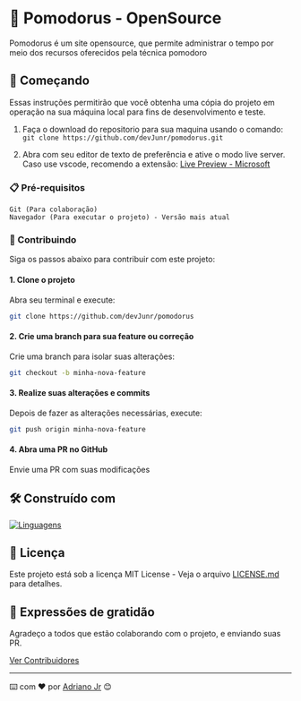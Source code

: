 # :apple: Pomodorus - OpenSource

Pomodorus é um site opensource, que permite administrar o tempo por meio dos recursos oferecidos pela técnica pomodoro

## :rocket: Começando

Essas instruções permitirão que você obtenha uma cópia do projeto em operação na sua máquina local para fins de desenvolvimento e teste.

1. Faça o download do repositorio para sua maquina usando o comando: 
`git clone https://github.com/devJunr/pomodorus.git`

2. Abra com seu editor de texto de preferência e ative o modo live server. 
Caso use vscode, recomendo a extensão: [Live Preview - Microsoft](https://marketplace.visualstudio.com/items?itemName=ms-vscode.live-server)

### 📋 Pré-requisitos

```
Git (Para colaboração)
Navegador (Para executar o projeto) - Versão mais atual
```

### 🔧 Contribuindo

Siga os passos abaixo para contribuir com este projeto:

#### 1. Clone o projeto
Abra seu terminal e execute:

```bash
git clone https://github.com/devJunr/pomodorus
```

#### 2. Crie uma branch para sua feature ou correção

Crie uma branch para isolar suas alterações:

```bash
git checkout -b minha-nova-feature
```

#### 3. Realize suas alterações e commits
Depois de fazer as alterações necessárias, execute:
```bash
git push origin minha-nova-feature
```

#### 4. Abra uma PR no GitHub
Envie uma PR com suas modificações

## 🛠️ Construído com

[![Linguagens](https://skillicons.dev/icons?i=js,html,css,JS)]()


## 📄 Licença

Este projeto está sob a licença MIT License - Veja o arquivo [LICENSE.md](https://github.com/devJunr/pomodorus/blob/main/LICENSE) para detalhes.

## 🎁 Expressões de gratidão
Agradeço a todos que estão colaborando com o projeto, e enviando suas PR.

[Ver Contribuidores](https://github.com/devJunr/pomodorus/graphs/contributors)

---
⌨️ com ❤️ por [Adriano Jr](https://github.com/devjunr) 😊